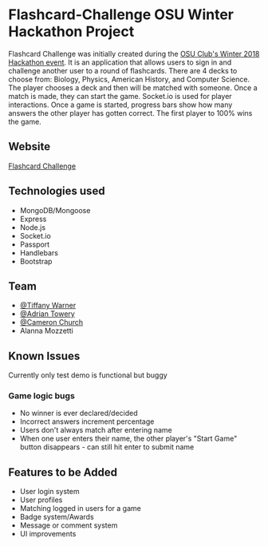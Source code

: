 # Flashcard-Challenge OSU Winter Hackathon Project
Flashcard Challenge was initially created during the [OSU Club's Winter 2018 Hackathon event](https://sites.google.com/oregonstate.edu/osuhackathonclub).
It is an application that allows users to sign in and challenge another user to a round of flashcards.
There are 4 decks to choose from: Biology, Physics, American History, and Computer Science.
The player chooses a deck and then will be matched with someone. Once a match is made, they can start the game.
Socket.io is used for player interactions. Once a game is started, progress bars show how many answers the other player
has gotten correct. The first player to 100% wins the game. 

## Website
[Flashcard Challenge](https://flashcards-osu.herokuapp.com/)

## Technologies used

* MongoDB/Mongoose
* Express
* Node.js
* Socket.io
* Passport
* Handlebars
* Bootstrap

## Team

* [@Tiffany Warner](https://github.com/Tiffany-Warner)
* [@Adrian Towery](https://github.com/actowery)
* [@Cameron Church](https://github.com/CameronScottBrown)
* Alanna Mozzetti


## Known Issues 
Currently only test demo is functional but buggy
### Game logic bugs
* No winner is ever declared/decided
* Incorrect answers increment percentage
* Users don't always match after entering name
* When one user enters their name, the other player's "Start Game" button disappears - can still hit enter to submit name

## Features to be Added
* User login system
* User profiles
* Matching logged in users for a game
* Badge system/Awards
* Message or comment system 
* UI improvements

